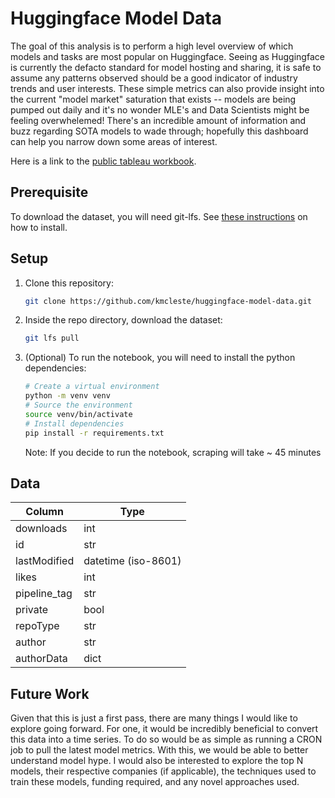 # Huggingface Model Data

The goal of this analysis is to perform a high level overview of which models and tasks are most popular on Huggingface. Seeing as Huggingface is currently the defacto standard for model hosting and sharing, it is safe to assume any patterns observed should be a good indicator of industry trends and user interests. These simple metrics can also provide insight into the current "model market" saturation that exists -- models are being pumped out daily and it's no wonder MLE's and Data Scientists might be feeling overwhelemed! There's an incredible amount of information and buzz regarding SOTA models to wade through; hopefully this dashboard can help you narrow down some areas of interest.

Here is a link to the [public tableau workbook](https://public.tableau.com/shared/8MNBSMBQC?:display_count=n&:origin=viz_share_link).

## Prerequisite

To download the dataset, you will need git-lfs. See [these instructions](https://docs.github.com/en/repositories/working-with-files/managing-large-files/installing-git-large-file-storage) on how to install.

## Setup

1. Clone this repository:

    ```bash
    git clone https://github.com/kmcleste/huggingface-model-data.git
    ```

2. Inside the repo directory, download the dataset:

    ```bash
    git lfs pull
    ```

3. (Optional) To run the notebook, you will need to install the python dependencies:

    ```bash
    # Create a virtual environment
    python -m venv venv
    # Source the environment
    source venv/bin/activate
    # Install dependencies
    pip install -r requirements.txt
    ```

    Note: If you decide to run the notebook, scraping will take ~ 45 minutes

## Data

| Column        | Type                |
| ------------- | ------------------- |
| downloads     | int                 |
| id            | str                 |
| lastModified  | datetime (iso-8601) |
| likes         | int                 |
| pipeline_tag  | str                 |
| private       | bool                |
| repoType      | str                 |
| author        | str                 |
| authorData    | dict                |

## Future Work

Given that this is just a first pass, there are many things I would like to explore going forward. For one, it would be incredibly beneficial to convert this data into a time series. To do so would be as simple as running a CRON job to pull the latest model metrics. With this, we would be able to better understand model hype. I would also be interested to explore the top N models, their respective companies (if applicable), the techniques used to train these models, funding required, and any novel approaches used.
